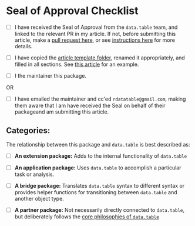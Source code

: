 # Seal of Approval Checklist

- [ ] I have received the Seal of Approval from the `data.table` team, and linked to the relevant PR in my article.  If not, before submitting this article, make a [pull request here](), or see [instructions here]() for more details.

- [ ] I have copied the [article template folder](), renamed it appropriately, and filled in all sections.  See [this article]() for an example.

- [ ] I the maintainer this package.

OR 

- [ ] I have emailed the maintainer and cc'ed `rdatatable@gmail.com`, making them aware that I am have received the Seal on behalf of their packageand am submitting this article.


## Categories:

The relationship between this package and `data.table` is best described as:

- [ ] **An extension package:** Adds to the internal functionality of `data.table`

- [ ] **An application package:** Uses `data.table` to accomplish a particular task or analysis.

- [ ] **A bridge package:** Translates `data.table` syntax to different syntax or provides helper functions for transitioning between `data.table` and another object type.

- [ ] **A partner package:** Not necessarily directly connected to `data.table`, but deliberately follows the [core philosophies of `data.table`]()


